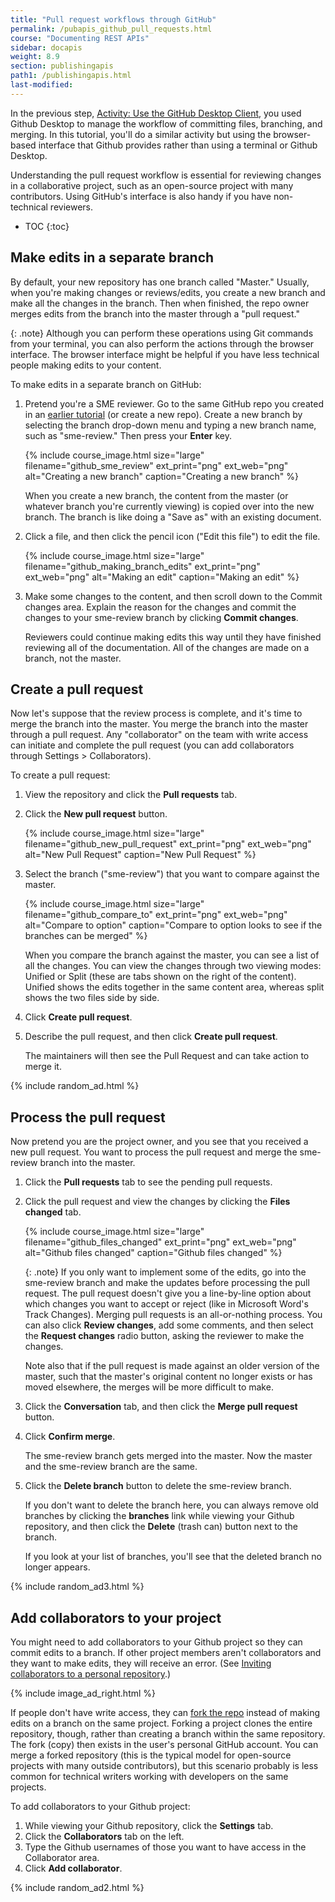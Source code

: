 ```yaml
---
title: "Pull request workflows through GitHub"
permalink: /pubapis_github_pull_requests.html
course: "Documenting REST APIs"
sidebar: docapis
weight: 8.9
section: publishingapis
path1: /publishingapis.html
last-modified:
---
```


In the previous step, [Activity: Use the GitHub Desktop Client](pubapis_github_desktop_client.html), you used Github Desktop to manage the workflow of committing files, branching, and merging. In this tutorial, you'll do a similar activity but using the browser-based interface that Github provides rather than using a terminal or Github Desktop.

Understanding the pull request workflow is essential for reviewing changes in a collaborative project, such as an open-source project with many contributors. Using GitHub's interface is also handy if you have non-technical reviewers.

* TOC
{:toc}

## Make edits in a separate branch

By default, your new repository has one branch called "Master." Usually, when you're making changes or reviews/edits, you create a new branch and make all the changes in the branch. Then when finished, the repo owner merges edits from the branch into the master through a "pull request."

{: .note}
Although you can perform these operations using Git commands from your terminal, you can also perform the actions through the browser interface. The browser interface might be helpful if you have less technical people making edits to your content.

To make edits in a separate branch on GitHub:

1. Pretend you're a SME reviewer. Go to the same GitHub repo you created in an [earlier tutorial](pubapis_github_desktop_client.html) (or create a new repo). Create a new branch by selecting the branch drop-down menu and typing a new branch name, such as "sme-review." Then press your **Enter** key.

   {% include course_image.html size="large" filename="github_sme_review" ext_print="png" ext_web="png" alt="Creating a new branch" caption="Creating a new branch" %}

	 When you create a new branch, the content from the master (or whatever branch you're currently viewing) is copied over into the new branch. The branch is like doing a "Save as" with an existing document.

2. Click a file, and then click the pencil icon ("Edit this file") to edit the file.

   {% include course_image.html size="large" filename="github_making_branch_edits" ext_print="png" ext_web="png" alt="Making an edit" caption="Making an edit" %}

3. Make some changes to the content, and then scroll down to the Commit changes area. Explain the reason for the changes and commit the changes to your sme-review branch by clicking **Commit changes**.

	 Reviewers could continue making edits this way until they have finished reviewing all of the documentation. All of the changes are made on a branch, not the master.

## Create a pull request

Now let's suppose that the review process is complete, and it's time to merge the branch into the master. You merge the branch into the master through a pull request. Any "collaborator" on the team with write access can initiate and complete the pull request (you can add collaborators through Settings > Collaborators).

To create a pull request:

1. View the repository and click the **Pull requests** tab.
2. Click the **New pull request** button.

   {% include course_image.html size="large" filename="github_new_pull_request" ext_print="png" ext_web="png" alt="New Pull Request" caption="New Pull Request" %}

3. Select the branch ("sme-review") that you want to compare against the master.

   {% include course_image.html size="large" filename="github_compare_to" ext_print="png" ext_web="png" alt="Compare to option" caption="Compare to option looks to see if the branches can be merged" %}

	 When you compare the branch against the master, you can see a list of all the changes. You can view the changes through two viewing modes: Unified or Split (these are tabs shown on the right of the content). Unified shows the edits together in the same content area, whereas split shows the two files side by side.

4. Click **Create pull request**.
5. Describe the pull request, and then click **Create pull request**.

   The maintainers will then see the Pull Request and can take action to merge it.

{% include random_ad.html %}

## Process the pull request

Now pretend you are the project owner, and you see that you received a new pull request. You want to process the pull request and merge the sme-review branch into the master.

1. Click the **Pull requests** tab to see the pending pull requests.
2. Click the pull request and view the changes by clicking the **Files changed** tab.

   {% include course_image.html size="large" filename="github_files_changed" ext_print="png" ext_web="png" alt="Github files changed" caption="Github files changed" %}

	 {: .note}
   If you only want to implement some of the edits, go into the sme-review branch and make the updates before processing the pull request. The pull request doesn't give you a line-by-line option about which changes you want to accept or reject (like in Microsoft Word's Track Changes). Merging pull requests is an all-or-nothing process. You can also click **Review changes**, add some comments, and then select the **Request changes** radio button, asking the reviewer to make the changes.

	 Note also that if the pull request is made against an older version of the master, such that the master's original content no longer exists or has moved elsewhere, the merges will be more difficult to make.

3. Click the **Conversation** tab, and then click the **Merge pull request** button.
4. Click **Confirm merge**.

	 The sme-review branch gets merged into the master. Now the master and the sme-review branch are the same.

5. Click the **Delete branch** button to delete the sme-review branch.

	 If you don't want to delete the branch here, you can always remove old branches by clicking the **branches** link while viewing your Github repository, and then click the **Delete** (trash can) button next to the branch.

	 If you look at your list of branches, you'll see that the deleted branch no longer appears.

{% include random_ad3.html %}

## Add collaborators to your project

You might need to add collaborators to your Github project so they can commit edits to a branch. If other project members aren't collaborators and they want to make edits, they will receive an error. (See [Inviting collaborators to a personal repository](https://help.github.com/articles/inviting-collaborators-to-a-personal-repository/).)

{% include image_ad_right.html %}

If people don't have write access, they can [fork the repo](https://help.github.com/articles/fork-a-repo/) instead of making edits on a branch on the same project. Forking a project clones the entire repository, though, rather than creating a branch within the same repository. The fork (copy) then exists in the user's personal GitHub account. You can merge a forked repository (this is the typical model for open-source projects with many outside contributors), but this scenario probably is less common for technical writers working with developers on the same projects.

To add collaborators to your Github project:

1. While viewing your Github repository, click the **Settings** tab.
2. Click the **Collaborators** tab on the left.
3. Type the Github usernames of those you want to have access in the Collaborator area.
4. Click **Add collaborator**.

{% include random_ad2.html %}
